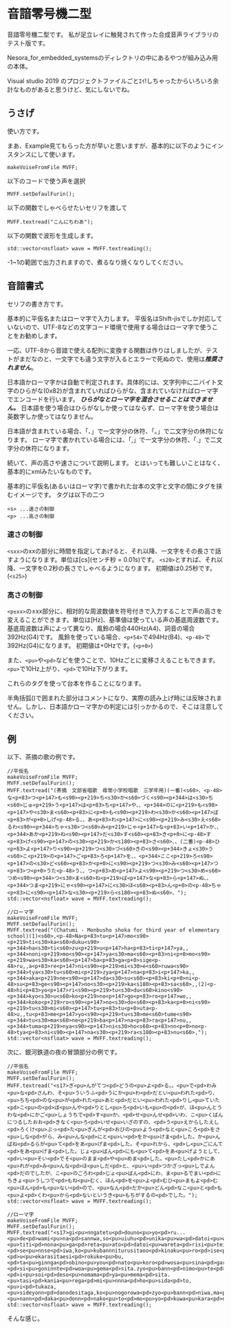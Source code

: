 # 音諳零号機二型
音諳零号機二型です。
私が足立レイに触発されて作った合成音声ライブラリのテスト版です。

Nesora_for_embedded_systemsのディレクトリの中にあるやつが組み込み用の本体。

Visual studio 2019 のプロジェクトファイルごとｴｲ!しちゃったからいろいろ余計なものがあると思うけど、気にしないでね。

## うさげ
使い方です。

まあ、Example見てもらった方が早いと思いますが、基本的に以下のようにインスタンスにして使います。
```
makeVoiseFromFile MVFF;
```

以下のコードで使う声を選択
```
MVFF.setDefaulFurin();
```

以下の関数でしゃべらせたいセリフを渡して
```
MVFF.textread("こんにちわあ");
```

以下の関数で波形を生成します。
```
std::vector<nsfloat> wave = MVFF.textreading();
```

-1~1の範囲で出力されますので、煮るなり焼くなりしてください。

## 音諳書式
セリフの書き方です。

基本的に平仮名またはローマ字で入力します。
平仮名はShift-jisでしか対応していないので、UTF-8などの文字コード環境で使用する場合はローマ字で使うことをお勧めします。

一応、UTF-8から音諳で使える配列に変換する関数は作りはしましたが、テストがまだなのと、一文字でも違う文字が入るとエラーで死ぬので、使用は***推奨されません***。

日本語かローマ字かは自動で判定されます。具体的には、文字列中に二バイト文字のひらがな(0x82)が含まれていればひらがな、含まれていなければローマ字でエンコードを行います。
***ひらがなとローマ字を混合させることはできません。***
日本語を使う場合はひらがなしか使ってはならず、ローマ字を使う場合は英数字しか使ってはなりません。

日本語が含まれている場合、「、」で一文字分の休符、「。」で二文字分の休符になります。
ローマ字で書かれている場合には、「,」で一文字分の休符、「.」で二文字分の休符になります。


続いて、声の高さや速さについて説明します。
とはいっても難しいことはなく、基本的にxmlみたいなものです。

基本的に平仮名(あるいはローマ字)で書かれた台本の文字と文字の間にタグを挟むイメージです。
タグは以下の二つ
```
<s> ...速さの制御
<p> ...高さの制御
```
### 速さの制御
```<sxx>```のxxの部分に時間を指定してあげると、それ以降、一文字をその長さで話すようになります。単位は[cs](センチ秒 = 0.01s)です。
```<s20>```とすれば、それ以降、一文字を0.2秒の長さでしゃべるようになります。
初期値は0.25秒です。(```<s25>```)

### 高さの制御
```<p±xx>```の±xx部分に、相対的な周波数値を符号付きで入力することで声の高さを変えることができます。単位は[Hz]、基準値は使っている声の基底周波数です。
基底周波数は声によって異なり、風鈴の場合440Hz(A4)、詞音の場合392Hz(G4)です。
風鈴を使っている場合、```<p+54>```で494Hz(B4)、```<p-48>```で392Hz(G4)になります。
初期値は+0Hzです。(```<p+0>```)

また、```<pu>```や```<pd>```などを使うことで、10Hzごとに変移さえることもできます。
```<pu>```で10Hz上がり、```<pd>```で10Hz下がります。

これらのタグを使って台本を作ることになります。

半角括弧()で囲まれた部分はコメントになり、実際の読み上げ時には反映されません。しかし、日本語かローマ字かの判定には引っかかるので、そこは注意してください。

## 例

以下、茶摘の歌の例です。
```
//平仮名
makeVoiseFromFile MVFF;
MVFF.setDefaulFurin();
MVFF.textread("(茶摘　文部省唱歌　尋常小学校唱歌　三学年用)(一番)<s60>、<p-48>な<p+83>つ<p+147>も<s90><p+219>ち<s30>か<s60>づく<s90><p+344>は<s30>ち<s60>じゅ<p+219>う<p+147>は<p+83>ち<p+147>や、、<p+344>のに<p+219>も<s90><p+147>や<s30>ま<s60><p+83>に<p+0>も<s90><p+219>わ<s30>か<s60><p+147>ば<p+83>が<p+0>しげ<p-48>る、、あ<p+83>れ<p+147>に<s90><p+219>み<s30>え<s60>るわ<s90><p+344>ちゃ<s30>つ<s60>み<p+219>じゃ<p+147>な<p+83>い<p+147>か、、<p+344>あか<p+219>ね<s90><p+147>だ<s30>す<s60><p+83>き<p+0>に<p-48>す<p+83>げ<s90><p+147>の<s30><p+219>か<s180><p+83>さ<s60>、、(二番)<p-48>ひ<p+83>よ<p+147>り<s90><p+219>つ<s30>づ<s60>きの<s90><p+344>きょ<s30>う<s60>こ<p+219>の<p+147>ご<p+83>ろ<p+147>を、、<p+344>ここ<p+219>ろ<s90><p+147>の<s30>ど<s60><p+83>か<p+0>に<s90><p+219>つ<s30>み<s60><p+147>つ<p+83>つ<p+0>うた<p-48>う、、つ<p+83>め<p+147>よ<s90><p+219>つ<s30>め<s60>つめ<s90><p+344>つ<s30>ま<s60>ね<p+219>ば<p+147>な<p+83>ら<p+147>ぬ、、<p+344>つま<p+219>にゃ<s90><p+147>に<s30>ほ<s60><p+83>ん<p+0>の<p-48>ちゃ<p+83>に<s90><p+147>な<s30><p+219>ら<s180><p+83>ぬ<s60>、");
std::vector<nsfloat> wave = MVFF.textreading();
```
```
//ローマ字
makeVoiseFromFile MVFF;
MVFF.setDefaulFurin();
MVFF.textread("(Chatumi - Monbusho shoka for third year of elementary school)(1)<s60>,<p-48>Na<p+83>tu<p+147>mo<s90><p+219>ti<s30>ka<s60>duku<s90><p+344>ha<s30>ti<s60>zu<p+219>u<p+147>ha<p+83>ti<p+147>ya,,<p+344>noni<p+219>mo<s90><p+147>ya<s30>ma<s60><p+83>ni<p+0>mo<s90><p+219>wa<s30>ka<s60><p+147>ba<p+83>ga<p+0>sige<p-48>ru,,a<p+83>re<p+147>ni<s90><p+219>mi<s30>e<s60>ruwa<s90><p+344>tya<s30>tu<s60>mi<p+219>zya<p+147>na<p+83>i<p+147>ka,,<p+344>aka<p+219>ne<s90><p+147>da<s30>su<s60><p+83>ki<p+0>ni<p-48>su<p+83>ge<s90><p+147>no<s30><p+219>ka<s180><p+83>sa<s60>,,(2)<p-48>hi<p+83>yo<p+147>ri<s90><p+219>tu<s30>du<s60>kino<s90><p+344>kyo<s30>u<s60>ko<p+219>no<p+147>go<p+83>ro<p+147>wo,,<p+344>koko<p+219>ro<s90><p+147>no<s30>do<s60><p+83>ka<p+0>ni<s90><p+219>tu<s30>mi<s60><p+147>tu<p+83>tu<p+0>uta<p-48>u,,tu<p+83>me<p+147>yo<s90><p+219>tu<s30>me<s60>tume<s90><p+344>tu<s30>ma<s60>ne<p+219>ba<p+147>na<p+83>ra<p+147>nu,,<p+344>tuma<p+219>nya<s90><p+147>ni<s30>ho<s60><p+83>nn<p+0>no<p-48>tya<p+83>ni<s90><p+147>na<s30><p+219>ra<s180><p+83>nu<s60>,");
std::vector<nsfloat> wave = MVFF.textreading();
```

次に、銀河鉄道の夜の冒頭部分の例です。
```
//平仮名
makeVoiseFromFile MVFF;
MVFF.setDefaulFurin();
MVFF.textread("<s17>ぎ<pu>んがてつ<pd>どうの<pu>よ<pd>る。。<pu>で<pd>わみ<pu>な<pd>さんわ、そ<pu>ういうふ<pd>うにか<pu>わ<pd>だとい<pu>われた<pd>り、<pu>ちち<pd>のな<pu>が<pd>れた<pu>あと<pd>だとい<pu>われた<pd>りし<pu>ていた<pd>こ<pu>の<pd>ぼ<pu>んや<pd>りとし<pu>ろ<pd>いも<pu>の<pd>が、ほ<pu>んとうわな<pd>にかご<pu>しょうちで<pd>す<pu>か。<pd>せ<pu>んせ<pd>いわ、こ<pu>くばんにつるしたおお<pd>きなく<pu>ろ<pd>いせ<pu>いざのずの、<pd>う<pu>えからしたえし<pd>ろくけ<pu>ぶっ<pd>た<pu>ぎんが<pd>おびの<pu>よう<pd>なと<pu>ころ<pd>をさ<pu>しな<pd>がら、み<pu>んな<pd>にと<pu>い<pd>をか<pu>けま<pd>した。か<pu>んぱね<pd>るらが<pu>て<pd>をあ<pu>げま<pd>した。そ<pu>れから、<pd>し<pu>ごにんて<pd>をあ<pu>げま<pd>した。じょ<pu>ばん<pd>にも<pu>て<pd>をあ<pu>げようとして、<pd>い<pu>そい<pd>でそ<pu>のまま<pd>や<pu>めま<pd>した。<pu>たし<pd>かにあ<pu>れが<pd>み<pu>んな<pd>ほ<pu>しだ<pd>と、<pu>い<pd>つかざっ<pu>しでよん<pd>だのでしたが、こ<pu>のごろわ<pd>じょ<pu>ばん<pd>にわ、ま<pu>るでまい<pd>にちきょ<pu>うしつで<pd>もね<pu>むく、ほん<pd>を<pu>よ<pd>むひ<pu>まもよ<pd>む<pu>ほん<pd>も<pu>ない<pd>ので、<pu>なん<pd>だか<pu>どん<pd>なこ<pu>と<pd>も<pu>よ<pd>くわ<pu>から<pd>ないというき<pu>もちがするの<pd>でした。");
std::vector<nsfloat> wave = MVFF.textreading();
```
```
//ローマ字
makeVoiseFromFile MVFF;
MVFF.setDefaulFurin();
MVFF.textread("<s17>gi<pu>nngatetu<pd>douno<pu>yo<pd>ru...<pu>de<pd>wami<pu>na<pd>sannwa,so<pu>uiuhu<pd>unika<pu>wa<pd>datoi<pu>wareta<pd>ri,<pu>titi<pd>nona<pu>ga<pd>reta<pu>ato<pd>datoi<pu>wareta<pd>risi<pu>teita<pd>ko<pu>no<pd>bo<pu>nnya<pd>ritosi<pu>ro<pd>imo<pu>no<pd>ga,ho<pu>nntouwana<pd>nikago<pu>syoutide<pd>su<pu>ka.<pd>se<pu>nnse<pd>iwa,ko<pu>kubannniturusitaoo<pd>kinaku<pu>ro<pd>ise<pu>izanozuno,<pd>u<pu>ekarasitaesi<pd>rokuke<pu>bu,<pd>ta<pu>ginnga<pd>obino<pu>you<pd>nato<pu>koro<pd>wosa<pu>sina<pd>gara,mi<pu>nnna<pd>nito<pu>i<pd>woka<pu>kema<pd>sita.ka<pu>nnpane<pd>ruraga<pu>te<pd>woa<pu>gema<pd>sita.so<pu>rekara,<pd>si<pu>goninnte<pd>woa<pu>gema<pd>sita.zyo<pu>bann<pd>nimo<pu>te<pd>woa<pu>geyoutosite,<pd>i<pu>soi<pd>deso<pu>nomama<pd>ya<pu>mema<pd>sita.<pu>tasi<pd>kania<pu>rega<pd>mi<pu>nnna<pd>ho<pu>sida<pd>to,<pu>i<pd>tukaza,<pu>sideyonn<pd>danodesitaga,ko<pu>nogorowa<pd>zyo<pu>bann<pd>niwa,ma<pu>rudemai<pd>nitikyo<pu>usitude<pd>mone<pu>muku,honn<pd>wo<pu>yo<pd>muhi<pu>mamoyo<pd>mu<pu>honn<pd>mo<pu>nai<pd>node,<pu>nann<pd>daka<pu>donn<pd>nako<pu>to<pd>mo<pu>yo<pd>kuwa<pu>kara<pd>naitoiuki<pu>motigasuruno<pd>desita.");
std::vector<nsfloat> wave = MVFF.textreading();
```

そんな感じ。
